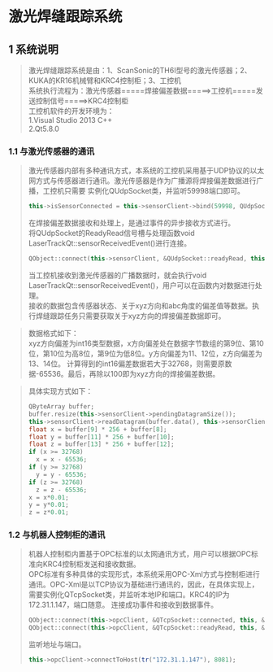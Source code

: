 # 激光焊缝跟踪系统
## 1 系统说明
>激光焊缝跟踪系统是由：1、ScanSonic的TH6I型号的激光传感器；2、KUKA的KR16机械臂和KRC4控制柜；3、工控机  
>系统执行流程为：激光传感器=====焊接偏差数据=====>工控机=====发送控制信号=====>KRC4控制柜  
>工控机软件的开发环境为：  
>1.Visual Studio 2013 C++  
>2.Qt5.8.0
  
### 1.1 与激光传感器的通讯
>激光传感器内部有多种通讯方式，本系统的工控机采用基于UDP协议的以太网方式与传感器进行通讯。激光传感器是作为广播源将焊接偏差数据进行广播，工控机只需要
实例化QUdpSocket类，并监听59998端口即可。
>```cpp
>this->isSensorConnected = this->sensorClient->bind(59998, QUdpSocket::ShareAddress);
>```  
>在焊接偏差数据接收和处理上，是通过事件的异步接收方式进行。  
>将QUdpSocket的ReadyRead信号槽与处理函数void LaserTrackQt::sensorReceivedEvent()进行连接。
>```cpp
>QObject::connect(this->sensorClient, &QUdpSocket::readyRead, this, &LaserTrackQt::sensorReceivedEvent);
>```
>当工控机接收到激光传感器的广播数据时，就会执行void LaserTrackQt::sensorReceivedEvent()，用户可以在函数内对数据进行处理。  
>接收的数据包含传感器状态、关于xyz方向和abc角度的偏差值等数据。执行焊缝跟踪任务只需要获取关于xyz方向的焊接偏差数据即可。  
  
>数据格式如下：  
>xyz方向偏差为int16类型数据，x方向偏差处在数据字节数组的第9位、第10位，第10位为高8位，第9位为低8位。y方向偏差为11、12位，z方向偏差为13、14位。
计算得到的int16偏差数据若大于32768，则需要原数据-65536。最后，再除以100即为xyz方向的焊接偏差数据。  
  
>具体实现方式如下：
>```cpp
>QByteArray buffer;
>buffer.resize(this->sensorClient->pendingDatagramSize());
>this->sensorClient->readDatagram(buffer.data(), this->sensorClient->pendingDatagramSize());
>float x = buffer[9] * 256 + buffer[8];
>float y = buffer[11] * 256 + buffer[10];
>float z = buffer[13] * 256 + buffer[12];
>if (x >= 32768)
>	x = x - 65536;
>if (y >= 32768)
>	y = y - 65536;
>if (z >= 32768)
>	z = z - 65536;
>x = x*0.01;
>y = y*0.01;
>z = z*0.01;
>```  
  
### 1.2 与机器人控制柜的通讯
>机器人控制柜内置基于OPC标准的以太网通讯方式，用户可以根据OPC标准向KRC4控制柜发送和接收数据。  
>OPC标准有多种具体的实现形式，本系统采用OPC-Xml方式与控制柜进行通讯。OPC-Xml是以TCP协议为基础进行通讯的，因此，在具体实现上，需要实例化QTcpSocket类，并监听本地IP和端口。KRC4的IP为172.31.1.147，端口随意。 
连接成功事件和接收到数据事件。
>```cpp
>QObject::connect(this->opcClient, &QTcpSocket::connected, this, &LaserTrackQt::robotConnectedEvent);
>QObject::connect(this->opcClient, &QTcpSocket::readyRead, this, &LaserTrackQt::robotReceivedEvent);
>```  
>监听地址与端口。  
>```cpp
>this->opcClient->connectToHost(tr("172.31.1.147"), 8081);
>```  
